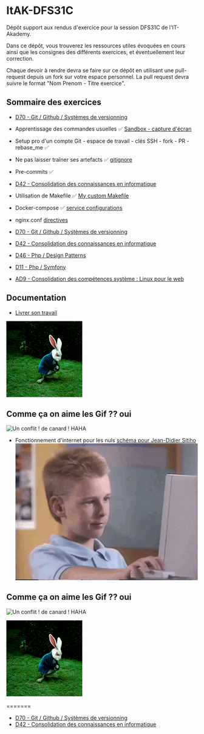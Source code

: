 # ItAK-DFS31C

Dépôt support aux rendus d'exercice pour la session DFS31C de l'IT-Akademy.

Dans ce dépôt, vous trouverez les ressources utiles évoquées en cours ainsi que les consignes des différents exercices, et éventuellement leur correction.

Chaque devoir à rendre devra se faire sur ce dépôt en utilisant une pull-request depuis un fork sur votre espace personnel.
La pull request devra suivre le format "Nom Prenom - Titre exercice".

## Sommaire des exercices

- [D70 - Git / Github / Systèmes de versionning](D70_Git/README.md)

- Apprentissage des commandes usuelles ✅ [Sandbox - capture d'écran](exercices_sandbox_git.zip)
- Setup pro d'un compte Git - espace de travail - clés SSH - fork - PR - rebase_me ✅
- Ne pas laisser traîner ses artefacts ✅ [gitignore](.gitignore)
- Pre-commits ✅

- [D42 - Consolidation des connaissances en informatique](D42_Consolidation_info/README.md)

- Utilisation de Makefile ✅ [My custom Makefile](AutoUnix/makefile)
- Docker-compose ✅ [service configurations](docker/docker-compose.yml)
- nginx.conf [directives](docker/nginx.conf)

- [D70 - Git / Github / Systèmes de versionning](D70_Git/README.md)
- [D42 - Consolidation des connaissances en informatique](D42_Consolidation_info/README.md)
- [D46 - Php / Design Patterns](D46_Php_Design_Patterns/README.md)
- [D11 - Php / Symfony](D11_Php_Symfony/README.md)
- [AD9 - Consolidation des compétences système : Linux pour le web](AD9_Linux_web/README.md)

## Documentation

- [Livrer son travail](docs/workflow.md)

![Humorous Git GIF](its-Wrabbit-Time.gif)

## Comme ça on aime les Gif ?? oui

![Un conflit ! de canard ! HAHA](https://media1.tenor.com/m/_unefcDI8B8AAAAC/pattes-de-canard-funny.gif "DES PATTES DE CANAAAAAAAAAAAAAAAAAAARD")

- Fonctionnement d'internet pour les nuls [schéma pour Jean-Didier Sitiho](Jean-Didier-Sitiho/Fonctionnementd'internetpourlesnuls.jpg)
  ![Humorous Git GIF](Jean-Didier-Sitiho/internet-kid-meme.gif)

## Comme ça on aime les Gif ?? oui

![Un conflit ! de canard ! HAHA](https://media1.tenor.com/m/_unefcDI8B8AAAAC/pattes-de-canard-funny.gif "DES PATTES DE CANAAAAAAAAAAAAAAAAAAARD")

![Humorous Git GIF](its-Wrabbit-Time.gif)

=======

- [D70 - Git / Github / Systèmes de versionning](D70_Git/README.md)
- [D42 - Consolidation des connaissances en informatique](D42_Consolidation_info/README.md)
